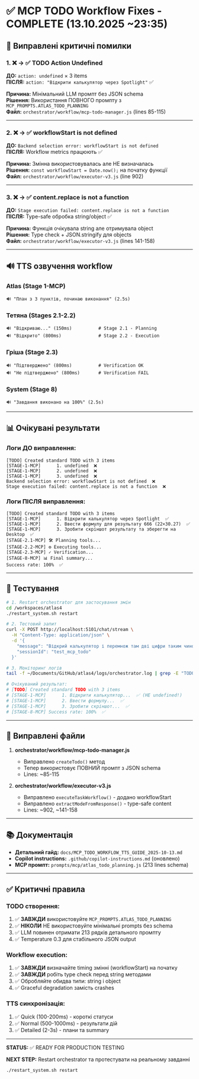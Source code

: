 # ✅ MCP TODO Workflow Fixes - COMPLETE (13.10.2025 ~23:35)

## 🎯 Виправлені критичні помилки

### 1. ❌ → ✅ TODO Action Undefined
**ДО:** `action: undefined` × 3 items  
**ПІСЛЯ:** `action: "Відкрити калькулятор через Spotlight"` ✅

**Причина:** Мінімальний LLM промпт без JSON schema  
**Рішення:** Використання ПОВНОГО промпту з `MCP_PROMPTS.ATLAS_TODO_PLANNING`  
**Файл:** `orchestrator/workflow/mcp-todo-manager.js` (lines 85-115)

---

### 2. ❌ → ✅ workflowStart is not defined
**ДО:** `Backend selection error: workflowStart is not defined`  
**ПІСЛЯ:** Workflow metrics працюють ✅

**Причина:** Змінна використовувалась але НЕ визначалась  
**Рішення:** `const workflowStart = Date.now();` на початку функції  
**Файл:** `orchestrator/workflow/executor-v3.js` (line 902)

---

### 3. ❌ → ✅ content.replace is not a function
**ДО:** `Stage execution failed: content.replace is not a function`  
**ПІСЛЯ:** Type-safe обробка string/object ✅

**Причина:** Функція очікувала string але отримувала object  
**Рішення:** Type check + JSON.stringify для objects  
**Файл:** `orchestrator/workflow/executor-v3.js` (lines 141-158)

---

## 🔊 TTS озвучення workflow

### Atlas (Stage 1-MCP)
```
🔊 "План з 3 пунктів, починаю виконання" (2.5s)
```

### Тетяна (Stages 2.1-2.2)
```
🔊 "Відкриваю..." (150ms)          # Stage 2.1 - Planning
🔊 "Відкрито" (800ms)              # Stage 2.2 - Execution
```

### Гріша (Stage 2.3)
```
🔊 "Підтверджено" (800ms)          # Verification OK
🔊 "Не підтверджено" (800ms)       # Verification FAIL
```

### System (Stage 8)
```
🔊 "Завдання виконано на 100%" (2.5s)
```

---

## 📊 Очікувані результати

### Логи ДО виправлення:
```
[TODO] Created standard TODO with 3 items
[STAGE-1-MCP]      1. undefined  ❌
[STAGE-1-MCP]      2. undefined  ❌
[STAGE-1-MCP]      3. undefined  ❌
Backend selection error: workflowStart is not defined  ❌
Stage execution failed: content.replace is not a function  ❌
```

### Логи ПІСЛЯ виправлення:
```
[TODO] Created standard TODO with 3 items
[STAGE-1-MCP]      1. Відкрити калькулятор через Spotlight  ✅
[STAGE-1-MCP]      2. Ввести формулу для результату 666 (22×30.27)  ✅
[STAGE-1-MCP]      3. Зробити скріншот результату та зберегти на Desktop  ✅
[STAGE-2.1-MCP] 🛠️ Planning tools...
[STAGE-2.2-MCP] ⚙️ Executing tools...
[STAGE-2.3-MCP] ✓ Verification...
[STAGE-8-MCP] 📊 Final summary...
Success rate: 100%  ✅
```

---

## 🧪 Тестування

```bash
# 1. Restart orchestrator для застосування змін
cd /workspaces/atlas4
./restart_system.sh restart

# 2. Тестовий запит
curl -X POST http://localhost:5101/chat/stream \
  -H "Content-Type: application/json" \
  -d '{
    "message": "Відкрий калькулятор і перемнож там дві цифри таким чином щоб в результаті вибило 666",
    "sessionId": "test_mcp_todo"
  }'

# 3. Моніторинг логів
tail -f ~/Documents/GitHub/atlas4/logs/orchestrator.log | grep -E "TODO|action|undefined"

# Очікуваний результат:
# [TODO] Created standard TODO with 3 items
# [STAGE-1-MCP]      1. Відкрити калькулятор...  ✅ (НЕ undefined!)
# [STAGE-1-MCP]      2. Ввести формулу...  ✅
# [STAGE-1-MCP]      3. Зробити скріншот...  ✅
# [STAGE-8-MCP] Success rate: 100%  ✅
```

---

## 📁 Виправлені файли

1. **orchestrator/workflow/mcp-todo-manager.js**
   - Виправлено `createTodo()` метод
   - Тепер використовує ПОВНИЙ промпт з JSON schema
   - Lines: ~85-115

2. **orchestrator/workflow/executor-v3.js**
   - Виправлено `executeTaskWorkflow()` - додано workflowStart
   - Виправлено `extractModeFromResponse()` - type-safe content
   - Lines: ~902, ~141-158

---

## 📚 Документація

- **Детальний гайд:** `docs/MCP_TODO_WORKFLOW_TTS_GUIDE_2025-10-13.md`
- **Copilot instructions:** `.github/copilot-instructions.md` (оновлено)
- **MCP промпт:** `prompts/mcp/atlas_todo_planning.js` (213 lines schema)

---

## ✅ Критичні правила

### TODO створення:
1. ✅ **ЗАВЖДИ** використовуйте `MCP_PROMPTS.ATLAS_TODO_PLANNING`
2. ✅ **НІКОЛИ** НЕ використовуйте мінімальні prompts без schema
3. ✅ LLM повинен отримати 213 рядків детального промпту
4. ✅ Temperature 0.3 для стабільного JSON output

### Workflow execution:
1. ✅ **ЗАВЖДИ** визначайте timing змінні (workflowStart) на початку
2. ✅ **ЗАВЖДИ** робіть type check перед string методами
3. ✅ Обробляйте обидва типи: string і object
4. ✅ Graceful degradation замість crashes

### TTS синхронізація:
1. ✅ Quick (100-200ms) - короткі статуси
2. ✅ Normal (500-1000ms) - результати дій
3. ✅ Detailed (2-3s) - плани та summary

---

**STATUS:** ✅ READY FOR PRODUCTION TESTING

**NEXT STEP:** Restart orchestrator та протестувати на реальному завданні

```bash
./restart_system.sh restart
```
